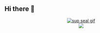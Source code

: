 ## Hi there 👋

<!--

**Here are some ideas to get you started:**

🙋‍♀️ A short introduction - what is your organization all about?
🌈 Contribution guidelines - how can the community get involved?
👩‍💻 Useful resources - where can the community find your docs? Is there anything else the community should know?
🍿 Fun facts - what does your team eat for breakfast?
🧙 Remember, you can do mighty things with the power of [Markdown](https://docs.github.com/github/writing-on-github/getting-started-with-writing-and-formatting-on-github/basic-writing-and-formatting-syntax)
-->

<p align="center">
<a href="https://github.com/vuln1337" target="_blank"><img alt="sup seal gif" src="https://github-readme-stats.vercel.app/api?username=noobwarre&theme=dark&show_icons=true&count_private=true&hide_border=true" /></a><br>
<a href="https://github.com/vuln1337" target="_blank"><img src="https://github-readme-stats.vercel.app/api/top-langs/?username=noobwarre&theme=dark&count_private=true&show_icons=true&hide_border=true"/></a>
</p>
